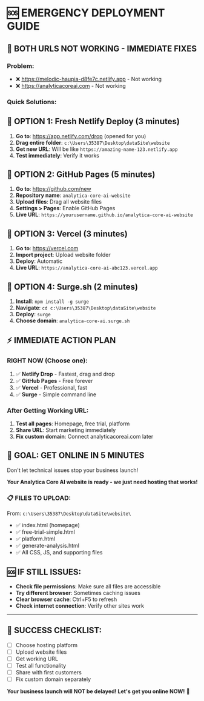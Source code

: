 # 🆘 EMERGENCY DEPLOYMENT GUIDE

## 🚨 BOTH URLS NOT WORKING - IMMEDIATE FIXES

### Problem:
- ❌ https://melodic-haupia-d8fe7c.netlify.app - Not working
- ❌ https://analyticacoreai.com - Not working

### Quick Solutions:

## 🚀 OPTION 1: Fresh Netlify Deploy (3 minutes)
1. **Go to**: https://app.netlify.com/drop (opened for you)
2. **Drag entire folder**: `c:\Users\35387\Desktop\dataSite\website`
3. **Get new URL**: Will be like `https://amazing-name-123.netlify.app`
4. **Test immediately**: Verify it works

## 🚀 OPTION 2: GitHub Pages (5 minutes)
1. **Go to**: https://github.com/new
2. **Repository name**: `analytica-core-ai-website`
3. **Upload files**: Drag all website files
4. **Settings > Pages**: Enable GitHub Pages
5. **Live URL**: `https://yourusername.github.io/analytica-core-ai-website`

## 🚀 OPTION 3: Vercel (3 minutes)
1. **Go to**: https://vercel.com
2. **Import project**: Upload website folder
3. **Deploy**: Automatic
4. **Live URL**: `https://analytica-core-ai-abc123.vercel.app`

## 🚀 OPTION 4: Surge.sh (2 minutes)
1. **Install**: `npm install -g surge`
2. **Navigate**: `cd c:\Users\35387\Desktop\dataSite\website`
3. **Deploy**: `surge`
4. **Choose domain**: `analytica-core-ai.surge.sh`

## ⚡ IMMEDIATE ACTION PLAN

### RIGHT NOW (Choose one):
1. ✅ **Netlify Drop** - Fastest, drag and drop
2. ✅ **GitHub Pages** - Free forever
3. ✅ **Vercel** - Professional, fast
4. ✅ **Surge** - Simple command line

### After Getting Working URL:
1. **Test all pages**: Homepage, free trial, platform
2. **Share URL**: Start marketing immediately
3. **Fix custom domain**: Connect analyticacoreai.com later

## 🎯 GOAL: GET ONLINE IN 5 MINUTES

Don't let technical issues stop your business launch!

**Your Analytica Core AI website is ready - we just need hosting that works!**

### 📋 FILES TO UPLOAD:
From: `c:\Users\35387\Desktop\dataSite\website\`
- ✅ index.html (homepage)
- ✅ free-trial-simple.html
- ✅ platform.html
- ✅ generate-analysis.html
- ✅ All CSS, JS, and supporting files

## 🆘 IF STILL ISSUES:
- **Check file permissions**: Make sure all files are accessible
- **Try different browser**: Sometimes caching issues
- **Clear browser cache**: Ctrl+F5 to refresh
- **Check internet connection**: Verify other sites work

---

## 🚀 SUCCESS CHECKLIST:
- [ ] Choose hosting platform
- [ ] Upload website files
- [ ] Get working URL
- [ ] Test all functionality
- [ ] Share with first customers
- [ ] Fix custom domain separately

**Your business launch will NOT be delayed! Let's get you online NOW!** 🚀
